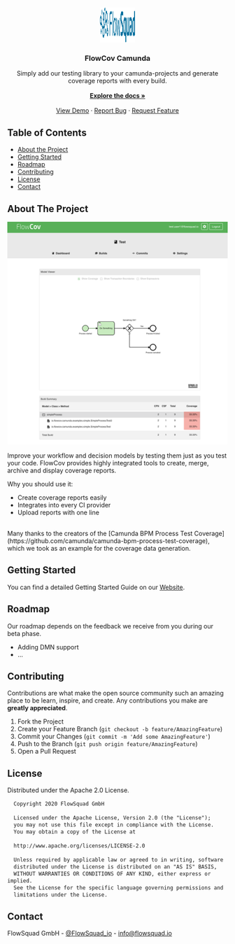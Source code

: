 
<!-- PROJECT LOGO -->
<br />
<p align="center">
  <a href="https://www.flowsquad.io/">
    <img src="img/logo.svg" alt="Logo" width="80" height="80">
  </a>

  <h3 align="center">FlowCov Camunda</h3>

  <p align="center">
    Simply add our testing library to your camunda-projects and generate coverage reports with every build.
    <br />
    <br />
    <a href="https://flowcov.io/docs"><strong>Explore the docs »</strong></a>
    <br />
    <br />
    <a href="https://app.flowcov.io">View Demo</a>
    ·
    <a href="https://github.com/FlowSquad/flowcov-camunda/issues">Report Bug</a>
    ·
    <a href="https://github.com/FlowSquad/flowcov-camunda/issues">Request Feature</a>
  </p>
</p>



<!-- TABLE OF CONTENTS -->
## Table of Contents

* [About the Project](#about-the-project)
* [Getting Started](#getting-started)
* [Roadmap](#roadmap)
* [Contributing](#contributing)
* [License](#license)
* [Contact](#contact)


<!-- ABOUT THE PROJECT -->
## About The Project

[![Product Name Screen Shot][product-screenshot]](https://flowcov.io)

Improve your workflow and decision models by testing them just as you test your code. FlowCov provides highly integrated tools to create, merge, archive and display coverage reports.

Why you should use it:
* Create coverage reports easily
* Integrates into every CI provider
* Upload reports with one line

<br/>
Many thanks to the creators of the [Camunda BPM Process Test Coverage](https://github.com/camunda/camunda-bpm-process-test-coverage), which we took as an example for the coverage data generation.

<!-- GETTING STARTED -->
## Getting Started

You can find a detailed Getting Started Guide on our <a href="https://flowcov.io/docs">Website</a>.


<!-- ROADMAP -->
## Roadmap

Our roadmap depends on the feedback we receive from you during our beta phase.

* Adding DMN support
* ...

<!-- CONTRIBUTING -->
## Contributing

Contributions are what make the open source community such an amazing place to be learn, inspire, and create. Any contributions you make are **greatly appreciated**.

1. Fork the Project
2. Create your Feature Branch (`git checkout -b feature/AmazingFeature`)
3. Commit your Changes (`git commit -m 'Add some AmazingFeature'`)
4. Push to the Branch (`git push origin feature/AmazingFeature`)
5. Open a Pull Request



<!-- LICENSE -->
## License

Distributed under the Apache 2.0 License.

```
  Copyright 2020 FlowSquad GmbH
  
  Licensed under the Apache License, Version 2.0 (the "License");
  you may not use this file except in compliance with the License.
  You may obtain a copy of the License at
  
  http://www.apache.org/licenses/LICENSE-2.0
  
  Unless required by applicable law or agreed to in writing, software
  distributed under the License is distributed on an "AS IS" BASIS,
  WITHOUT WARRANTIES OR CONDITIONS OF ANY KIND, either express or implied.
  See the License for the specific language governing permissions and
  limitations under the License.
  ```


<!-- CONTACT -->
## Contact

FlowSquad GmbH - [@FlowSquad_io](https://twitter.com/FlowSquad_io) - info@flowsquad.io

[product-screenshot]: img/app.png